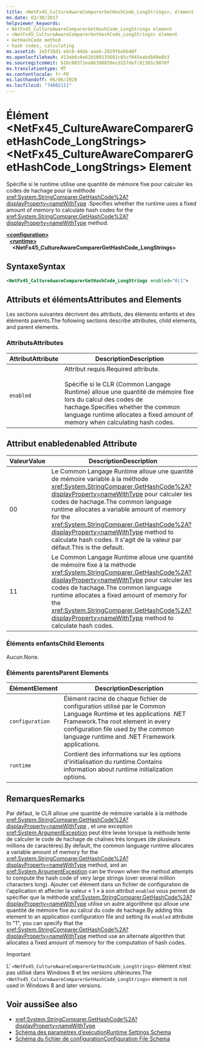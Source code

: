 ```yaml
---
title: <NetFx45_CultureAwareComparerGetHashCode_LongStrings>, élément
ms.date: 03/30/2017
helpviewer_keywords:
- NetFx45_CultureAwareComparerGetHashCode_LongStrings element
- <NetFx45_CultureAwareComparerGetHashCode_LongStrings> element
- GetHashCode method
- hash codes, calculating
ms.assetid: 3a5f38d1-ebc8-44de-aaeb-2929f6e6b48f
ms.openlocfilehash: 413eb6c6e61b509135601c65cf045eabd849e8b3
ms.sourcegitcommit: b16c00371ea06398859ecd157defc81301c9070f
ms.translationtype: MT
ms.contentlocale: fr-FR
ms.lasthandoff: 06/06/2020
ms.locfileid: "74802111"
---
```

# <a name="netfx45_cultureawarecomparergethashcode_longstrings-element"></a><span data-ttu-id="d3437-102">Élément \<NetFx45_CultureAwareComparerGetHashCode_LongStrings></span><span class="sxs-lookup"><span data-stu-id="d3437-102">\<NetFx45_CultureAwareComparerGetHashCode_LongStrings> Element</span></span>

<span data-ttu-id="d3437-103">Spécifie si le runtime utilise une quantité de mémoire fixe pour calculer les codes de hachage pour la méthode <xref:System.StringComparer.GetHashCode%2A?displayProperty=nameWithType> .</span><span class="sxs-lookup"><span data-stu-id="d3437-103">Specifies whether the runtime uses a fixed amount of memory to calculate hash codes for the <xref:System.StringComparer.GetHashCode%2A?displayProperty=nameWithType> method.</span></span>

[**\<configuration>**](../configuration-element.md)\
&nbsp;&nbsp;[**\<runtime>**](runtime-element.md)\
&nbsp;&nbsp;&nbsp;&nbsp;**\<NetFx45_CultureAwareComparerGetHashCode_LongStrings>**  

## <a name="syntax"></a><span data-ttu-id="d3437-104">Syntaxe</span><span class="sxs-lookup"><span data-stu-id="d3437-104">Syntax</span></span>

```xml
<NetFx45_CultureAwareComparerGetHashCode_LongStrings enabled="0|1">
```

## <a name="attributes-and-elements"></a><span data-ttu-id="d3437-105">Attributs et éléments</span><span class="sxs-lookup"><span data-stu-id="d3437-105">Attributes and Elements</span></span>

<span data-ttu-id="d3437-106">Les sections suivantes décrivent des attributs, des éléments enfants et des éléments parents.</span><span class="sxs-lookup"><span data-stu-id="d3437-106">The following sections describe attributes, child elements, and parent elements.</span></span>

### <a name="attributes"></a><span data-ttu-id="d3437-107">Attributs</span><span class="sxs-lookup"><span data-stu-id="d3437-107">Attributes</span></span>

|<span data-ttu-id="d3437-108">Attribut</span><span class="sxs-lookup"><span data-stu-id="d3437-108">Attribute</span></span>|<span data-ttu-id="d3437-109">Description</span><span class="sxs-lookup"><span data-stu-id="d3437-109">Description</span></span>|
|---------------|-----------------|
|`enabled`|<span data-ttu-id="d3437-110">Attribut requis.</span><span class="sxs-lookup"><span data-stu-id="d3437-110">Required attribute.</span></span><br /><br /> <span data-ttu-id="d3437-111">Spécifie si le CLR (Common Langage Runtime) alloue une quantité de mémoire fixe lors du calcul des codes de hachage.</span><span class="sxs-lookup"><span data-stu-id="d3437-111">Specifies whether the common language runtime allocates a fixed amount of memory when calculating hash codes.</span></span>|

## <a name="enabled-attribute"></a><span data-ttu-id="d3437-112">Attribut enabled</span><span class="sxs-lookup"><span data-stu-id="d3437-112">enabled Attribute</span></span>

|<span data-ttu-id="d3437-113">Valeur</span><span class="sxs-lookup"><span data-stu-id="d3437-113">Value</span></span>|<span data-ttu-id="d3437-114">Description</span><span class="sxs-lookup"><span data-stu-id="d3437-114">Description</span></span>|
|-----------|-----------------|
|<span data-ttu-id="d3437-115">0</span><span class="sxs-lookup"><span data-stu-id="d3437-115">0</span></span>|<span data-ttu-id="d3437-116">Le Common Langage Runtime alloue une quantité de mémoire variable à la méthode <xref:System.StringComparer.GetHashCode%2A?displayProperty=nameWithType> pour calculer les codes de hachage.</span><span class="sxs-lookup"><span data-stu-id="d3437-116">The common language runtime allocates a variable amount of memory for the <xref:System.StringComparer.GetHashCode%2A?displayProperty=nameWithType> method to calculate hash codes.</span></span> <span data-ttu-id="d3437-117">Il s'agit de la valeur par défaut.</span><span class="sxs-lookup"><span data-stu-id="d3437-117">This is the default.</span></span>|
|<span data-ttu-id="d3437-118">1</span><span class="sxs-lookup"><span data-stu-id="d3437-118">1</span></span>|<span data-ttu-id="d3437-119">Le Common Langage Runtime alloue une quantité de mémoire fixe à la méthode <xref:System.StringComparer.GetHashCode%2A?displayProperty=nameWithType> pour calculer les codes de hachage.</span><span class="sxs-lookup"><span data-stu-id="d3437-119">The common language runtime allocates a fixed amount of memory for the <xref:System.StringComparer.GetHashCode%2A?displayProperty=nameWithType> method to calculate hash codes.</span></span>|

### <a name="child-elements"></a><span data-ttu-id="d3437-120">Éléments enfants</span><span class="sxs-lookup"><span data-stu-id="d3437-120">Child Elements</span></span>

<span data-ttu-id="d3437-121">Aucun.</span><span class="sxs-lookup"><span data-stu-id="d3437-121">None.</span></span>

### <a name="parent-elements"></a><span data-ttu-id="d3437-122">Éléments parents</span><span class="sxs-lookup"><span data-stu-id="d3437-122">Parent Elements</span></span>

|<span data-ttu-id="d3437-123">Élément</span><span class="sxs-lookup"><span data-stu-id="d3437-123">Element</span></span>|<span data-ttu-id="d3437-124">Description</span><span class="sxs-lookup"><span data-stu-id="d3437-124">Description</span></span>|
|-------------|-----------------|
|`configuration`|<span data-ttu-id="d3437-125">Élément racine de chaque fichier de configuration utilisé par le Common Language Runtime et les applications .NET Framework.</span><span class="sxs-lookup"><span data-stu-id="d3437-125">The root element in every configuration file used by the common language runtime and .NET Framework applications.</span></span>|
|`runtime`|<span data-ttu-id="d3437-126">Contient des informations sur les options d'initialisation du runtime.</span><span class="sxs-lookup"><span data-stu-id="d3437-126">Contains information about runtime initialization options.</span></span>|

## <a name="remarks"></a><span data-ttu-id="d3437-127">Remarques</span><span class="sxs-lookup"><span data-stu-id="d3437-127">Remarks</span></span>

<span data-ttu-id="d3437-128">Par défaut, le CLR alloue une quantité de mémoire variable à la méthode <xref:System.StringComparer.GetHashCode%2A?displayProperty=nameWithType> , et une exception <xref:System.ArgumentException> peut être levée lorsque la méthode tente de calculer le code de hachage de chaînes très longues (de plusieurs millions de caractères).</span><span class="sxs-lookup"><span data-stu-id="d3437-128">By default, the common language runtime allocates a variable amount of memory for the <xref:System.StringComparer.GetHashCode%2A?displayProperty=nameWithType> method, and an <xref:System.ArgumentException> can be thrown when the method attempts to compute the hash code of very large strings (over several million characters long).</span></span> <span data-ttu-id="d3437-129">Ajouter cet élément dans un fichier de configuration de l'application et affecter la valeur « 1 » à son attribut `enabled` vous permet de spécifier que la méthode <xref:System.StringComparer.GetHashCode%2A?displayProperty=nameWithType> utilise un autre algorithme qui alloue une quantité de mémoire fixe au calcul du code de hachage.</span><span class="sxs-lookup"><span data-stu-id="d3437-129">By adding this element to an application configuration file and setting its `enabled` attribute to "1", you can specify that the <xref:System.StringComparer.GetHashCode%2A?displayProperty=nameWithType> method use an alternate algorithm that allocates a fixed amount of memory for the computation of hash codes.</span></span>

> [!IMPORTANT]
> <span data-ttu-id="d3437-130">L' `<NetFx45_CultureAwareComparerGetHashCode_LongStrings>` élément n’est pas utilisé dans Windows 8 et les versions ultérieures.</span><span class="sxs-lookup"><span data-stu-id="d3437-130">The `<NetFx45_CultureAwareComparerGetHashCode_LongStrings>` element is not used in Windows 8 and later versions.</span></span>

## <a name="see-also"></a><span data-ttu-id="d3437-131">Voir aussi</span><span class="sxs-lookup"><span data-stu-id="d3437-131">See also</span></span>

- <xref:System.StringComparer.GetHashCode%2A?displayProperty=nameWithType>
- [<span data-ttu-id="d3437-132">Schéma des paramètres d’exécution</span><span class="sxs-lookup"><span data-stu-id="d3437-132">Runtime Settings Schema</span></span>](index.md)
- [<span data-ttu-id="d3437-133">Schéma du fichier de configuration</span><span class="sxs-lookup"><span data-stu-id="d3437-133">Configuration File Schema</span></span>](../index.md)
